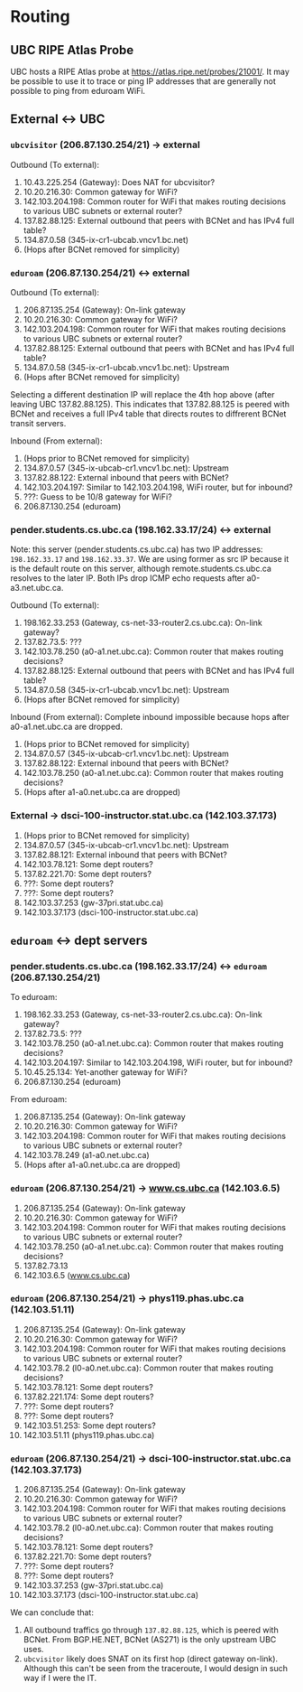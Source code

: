 # Routing

## UBC RIPE Atlas Probe

UBC hosts a RIPE Atlas probe at https://atlas.ripe.net/probes/21001/. It may be possible to use it to trace or ping IP addresses that are generally not possible to ping from eduroam WiFi.

## External <-> UBC

### `ubcvisitor` (206.87.130.254/21) -> external

Outbound (To external):

1. 10.43.225.254 (Gateway): Does NAT for ubcvisitor?
2. 10.20.216.30: Common gateway for WiFi?
3. 142.103.204.198: Common router for WiFi that makes routing decisions to various UBC subnets or external router?
4. 137.82.88.125: External outbound that peers with BCNet and has IPv4 full table?
5. 134.87.0.58 (345-ix-cr1-ubcab.vncv1.bc.net)
6. (Hops after BCNet removed for simplicity)

### `eduroam` (206.87.130.254/21) <-> external

Outbound (To external):

1. 206.87.135.254 (Gateway): On-link gateway
2. 10.20.216.30: Common gateway for WiFi?
3. 142.103.204.198: Common router for WiFi that makes routing decisions to various UBC subnets or external router?
4. 137.82.88.125: External outbound that peers with BCNet and has IPv4 full table?
5. 134.87.0.58 (345-ix-cr1-ubcab.vncv1.bc.net): Upstream
6. (Hops after BCNet removed for simplicity)

Selecting a different destination IP will replace the 4th hop above (after leaving UBC 137.82.88.125). This indicates that 137.82.88.125 is peered with BCNet and receives a full IPv4 table that directs routes to diffrerent BCNet transit servers.

Inbound (From external):

1. (Hops prior to BCNet removed for simplicity)
2. 134.87.0.57 (345-ix-ubcab-cr1.vncv1.bc.net): Upstream
3. 137.82.88.122: External inbound that peers with BCNet?
4. 142.103.204.197: Similar to 142.103.204.198, WiFi router, but for inbound?
5. ???: Guess to be 10/8 gateway for WiFi?
7. 206.87.130.254 (eduroam)

### pender.students.cs.ubc.ca (198.162.33.17/24) <-> external

Note: this server (pender.students.cs.ubc.ca) has two IP addresses: `198.162.33.17` and `198.162.33.37`. We are using former as src IP because it is the default route on this server, although remote.students.cs.ubc.ca resolves to the later IP. Both IPs drop ICMP echo requests after a0-a3.net.ubc.ca.

Outbound (To external):

1. 198.162.33.253 (Gateway, cs-net-33-router2.cs.ubc.ca): On-link gateway?
2. 137.82.73.5: ???
3. 142.103.78.250 (a0-a1.net.ubc.ca): Common router that makes routing decisions?
4. 137.82.88.125: External outbound that peers with BCNet and has IPv4 full table?
5. 134.87.0.58 (345-ix-cr1-ubcab.vncv1.bc.net): Upstream
6. (Hops after BCNet removed for simplicity)

Inbound (From external): Complete inbound impossible because hops after a0-a1.net.ubc.ca are dropped.

1. (Hops prior to BCNet removed for simplicity)
2. 134.87.0.57 (345-ix-ubcab-cr1.vncv1.bc.net): Upstream
3. 137.82.88.122: External inbound that peers with BCNet?
3. 142.103.78.250 (a0-a1.net.ubc.ca): Common router that makes routing decisions?
5. (Hops after a1-a0.net.ubc.ca are dropped)

### External -> dsci-100-instructor.stat.ubc.ca (142.103.37.173)

1. (Hops prior to BCNet removed for simplicity)
2. 134.87.0.57 (345-ix-ubcab-cr1.vncv1.bc.net): Upstream
3. 137.82.88.121: External inbound that peers with BCNet?
5. 142.103.78.121: Some dept routers?
6. 137.82.221.70: Some dept routers?
7. ???: Some dept routers?
8. ???: Some dept routers?
9. 142.103.37.253 (gw-37pri.stat.ubc.ca)
10. 142.103.37.173 (dsci-100-instructor.stat.ubc.ca)

## `eduroam` <-> dept servers

### pender.students.cs.ubc.ca (198.162.33.17/24) <-> `eduroam` (206.87.130.254/21)

To eduroam:

1. 198.162.33.253 (Gateway, cs-net-33-router2.cs.ubc.ca): On-link gateway?
2. 137.82.73.5: ???
3. 142.103.78.250 (a0-a1.net.ubc.ca): Common router that makes routing decisions?
4. 142.103.204.197: Similar to 142.103.204.198, WiFi router, but for inbound?
5. 10.45.25.134: Yet-another gateway for WiFi?
7. 206.87.130.254 (eduroam)

From eduroam:

1. 206.87.135.254 (Gateway): On-link gateway
2. 10.20.216.30: Common gateway for WiFi?
3. 142.103.204.198: Common router for WiFi that makes routing decisions to various UBC subnets or external router?
4. 142.103.78.249 (a1-a0.net.ubc.ca)
5. (Hops after a1-a0.net.ubc.ca are dropped)

### `eduroam` (206.87.130.254/21) -> www.cs.ubc.ca (142.103.6.5)

1. 206.87.135.254 (Gateway): On-link gateway
2. 10.20.216.30: Common gateway for WiFi?
3. 142.103.204.198: Common router for WiFi that makes routing decisions to various UBC subnets or external router?
4. 142.103.78.250 (a0-a1.net.ubc.ca): Common router that makes routing decisions?
5. 137.82.73.13
6. 142.103.6.5 (www.cs.ubc.ca)

### `eduroam` (206.87.130.254/21) -> phys119.phas.ubc.ca (142.103.51.11)

1. 206.87.135.254 (Gateway): On-link gateway
2. 10.20.216.30: Common gateway for WiFi?
3. 142.103.204.198: Common router for WiFi that makes routing decisions to various UBC subnets or external router?
4. 142.103.78.2 (l0-a0.net.ubc.ca): Common router that makes routing decisions?
5. 142.103.78.121: Some dept routers?
6. 137.82.221.174: Some dept routers?
7. ???: Some dept routers?
8. ???: Some dept routers?
9. 142.103.51.253: Some dept routers?
10. 142.103.51.11 (phys119.phas.ubc.ca)

### `eduroam` (206.87.130.254/21) -> dsci-100-instructor.stat.ubc.ca (142.103.37.173)

1. 206.87.135.254 (Gateway): On-link gateway
2. 10.20.216.30: Common gateway for WiFi?
3. 142.103.204.198: Common router for WiFi that makes routing decisions to various UBC subnets or external router?
4. 142.103.78.2 (l0-a0.net.ubc.ca): Common router that makes routing decisions?
5. 142.103.78.121: Some dept routers?
6. 137.82.221.70: Some dept routers?
7. ???: Some dept routers?
8. ???: Some dept routers?
9. 142.103.37.253 (gw-37pri.stat.ubc.ca)
10. 142.103.37.173 (dsci-100-instructor.stat.ubc.ca)


We can conclude that:

1. All outbound traffics go through `137.82.88.125`, which is peered with BCNet. From BGP.HE.NET, BCNet (AS271) is the only upstream UBC uses.
2. `ubcvisitor` likely does SNAT on its first hop (direct gateway on-link). Although this can't be seen from the traceroute, I would design in such way if I were the IT.

